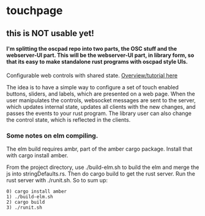 # touchpage

## this is NOT usable yet!  
#### I'm splitting the oscpad repo into two parts, the OSC stuff and the webserver-UI part.  This will be the webserver-UI part, in library form, so that its easy to make standalone rust programs with oscpad style UIs.

Configurable web controls with shared state.  [Overview/tutorial here](https://github.com/bburdette/oscpad/wiki/Get-started-with-oscpad)  

The idea is to have a simple way to configure a set of touch enabled buttons, sliders, and labels, which are presented on a web page.  When the user manipulates the controls, websocket messages are sent to the server, which updates internal state, updates all clients with the new changes, and passes the events to your rust program.  The library user can also change the control state, which is reflected in the clients.  

### Some notes on elm compiling.

The elm build requires ambr, part of the amber cargo package.  Install that with cargo install amber.

From the project directory, use ./build-elm.sh to build the elm and merge the js into stringDefaults.rs.  Then do cargo build to get the rust server.  Run the rust server with ./runit.sh.  So to sum up:

    0) cargo install amber
    1) ./build-elm.sh
    2) cargo build
    3) ./runit.sh
